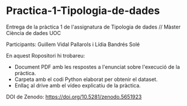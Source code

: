 # Practica-1-Tipologia-de-dades
Entrega de la pràctica 1 de l'assignatura de Tipologia de dades // Màster Ciència de dades UOC

Participants: Guillem Vidal Pallarols i Lídia Bandrés Solé

En aquest Ropositori hi trobareu:
  - Document PDF amb les respostes a l'enunciat sobre l'execució de la pràctica.
  - Carpeta amb el codi Python elaborat per obtenir el dataset.
  - Enllaç al drive amb el vídeo explicatiu de la pràctica.

DOI de Zenodo: https://doi.org/10.5281/zenodo.5651923

